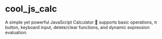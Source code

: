 # cool_js_calc
A simple yet powerful JavaScript Calculator 🧮 supports basic operations, π button, keyboard input, delete/clear functions, and dynamic expression evaluation.
